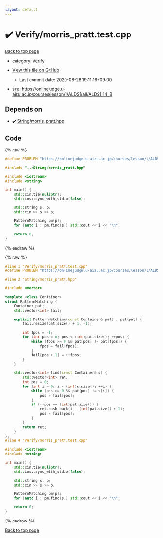 ```yaml
---
layout: default
---
```


<!-- mathjax config similar to math.stackexchange -->
<script type="text/javascript" async
  src="https://cdnjs.cloudflare.com/ajax/libs/mathjax/2.7.5/MathJax.js?config=TeX-MML-AM_CHTML">
</script>
<script type="text/x-mathjax-config">
  MathJax.Hub.Config({
    TeX: { equationNumbers: { autoNumber: "AMS" }},
    tex2jax: {
      inlineMath: [ ['$','$'] ],
      processEscapes: true
    },
    "HTML-CSS": { matchFontHeight: false },
    displayAlign: "left",
    displayIndent: "2em"
  });
</script>

<script type="text/javascript" src="https://cdnjs.cloudflare.com/ajax/libs/jquery/3.4.1/jquery.min.js"></script>
<script src="https://cdn.jsdelivr.net/npm/jquery-balloon-js@1.1.2/jquery.balloon.min.js" integrity="sha256-ZEYs9VrgAeNuPvs15E39OsyOJaIkXEEt10fzxJ20+2I=" crossorigin="anonymous"></script>
<script type="text/javascript" src="../../assets/js/copy-button.js"></script>
<link rel="stylesheet" href="../../assets/css/copy-button.css" />


# :heavy_check_mark: Verify/morris_pratt.test.cpp

<a href="../../index.html">Back to top page</a>

* category: <a href="../../index.html#5a750f86ef41f22f852c43351e3ff383">Verify</a>
* <a href="{{ site.github.repository_url }}/blob/master/Verify/morris_pratt.test.cpp">View this file on GitHub</a>
    - Last commit date: 2020-08-28 19:11:16+09:00


* see: <a href="https://onlinejudge.u-aizu.ac.jp/courses/lesson/1/ALDS1/all/ALDS1_14_B">https://onlinejudge.u-aizu.ac.jp/courses/lesson/1/ALDS1/all/ALDS1_14_B</a>


## Depends on

* :heavy_check_mark: <a href="../../library/String/morris_pratt.hpp.html">String/morris_pratt.hpp</a>


## Code

<a id="unbundled"></a>
{% raw %}
```cpp
#define PROBLEM "https://onlinejudge.u-aizu.ac.jp/courses/lesson/1/ALDS1/all/ALDS1_14_B"

#include "../String/morris_pratt.hpp"

#include <iostream>
#include <string>

int main() {
    std::cin.tie(nullptr);
    std::ios::sync_with_stdio(false);

    std::string s, p;
    std::cin >> s >> p;

    PatternMatching pm(p);
    for (auto i : pm.find(s)) std::cout << i << "\n";

    return 0;
}

```
{% endraw %}

<a id="bundled"></a>
{% raw %}
```cpp
#line 1 "Verify/morris_pratt.test.cpp"
#define PROBLEM "https://onlinejudge.u-aizu.ac.jp/courses/lesson/1/ALDS1/all/ALDS1_14_B"

#line 2 "String/morris_pratt.hpp"

#include <vector>

template <class Container>
struct PatternMatching {
    Container pat;
    std::vector<int> fail;

    explicit PatternMatching(const Container& pat) : pat(pat) {
        fail.resize(pat.size() + 1, -1);

        int fpos = -1;
        for (int pos = 0; pos < (int)pat.size(); ++pos) {
            while (fpos >= 0 && pat[pos] != pat[fpos]) {
                fpos = fail[fpos];
            }
            fail[pos + 1] = ++fpos;
        }
    }

    std::vector<int> find(const Container& s) {
        std::vector<int> ret;
        int pos = 0;
        for (int i = 0; i < (int)s.size(); ++i) {
            while (pos >= 0 && pat[pos] != s[i]) {
                pos = fail[pos];
            }
            if (++pos == (int)pat.size()) {
                ret.push_back(i - (int)pat.size() + 1);
                pos = fail[pos];
            }
        }
        return ret;
    }
};
#line 4 "Verify/morris_pratt.test.cpp"

#include <iostream>
#include <string>

int main() {
    std::cin.tie(nullptr);
    std::ios::sync_with_stdio(false);

    std::string s, p;
    std::cin >> s >> p;

    PatternMatching pm(p);
    for (auto i : pm.find(s)) std::cout << i << "\n";

    return 0;
}

```
{% endraw %}

<a href="../../index.html">Back to top page</a>

